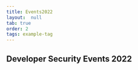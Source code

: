 ```yaml
---
title: Events2022
layout:  null
tab: true
order: 2
tags: example-tag
---
```


## Developer Security Events 2022
